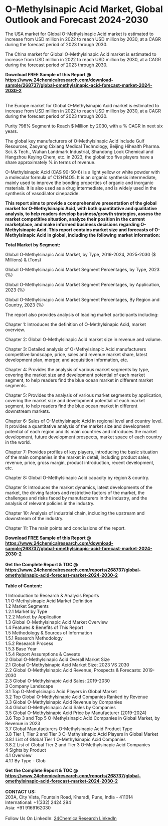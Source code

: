 <h1>O-Methylsinapic Acid Market, Global Outlook and Forecast 2024-2030</h1><p>The USA market for Global O-Methylsinapic Acid market is estimated to increase from USD million in 2022 to reach USD million by 2030, at a CAGR during the forecast period of 2023 through 2030.</p><p>
</p><p>The China market for Global O-Methylsinapic Acid market is estimated to increase from USD million in 2022 to reach USD million by 2030, at a CAGR during the forecast period of 2023 through 2030.</p><div><b>Download FREE Sample of this Report @ 
            <a href="https://www.24chemicalresearch.com/download-sample/268737/global-omethylsinapic-acid-forecast-market-2024-2030-2">
            https://www.24chemicalresearch.com/download-sample/268737/global-omethylsinapic-acid-forecast-market-2024-2030-2</a></b></div><br><p>
</p><p>The Europe market for Global O-Methylsinapic Acid market is estimated to increase from USD million in 2022 to reach USD million by 2030, at a CAGR during the forecast period of 2023 through 2030.</p><p>
Purity ?98% Segment to Reach $ Million by 2030, with a % CAGR in next six years.</p><p>
The global key manufacturers of O-Methylsinapic Acid include Gulf Resources, Zaoyang Cixiang Medical Technology, Beijing Hihealth Pharma. Sci. &amp; Tech., Wuhan Landmark Industrial, Shandong Look Chemical and Hangzhou Keying Chem, etc. in 2023, the global top five players have a share approximately % in terms of revenue.</p><p>
O-Methylsinapic Acid (CAS 90-50-6) is a light yellow or white powder with a molecular formula of C12H14O5. It is an organic synthesis intermediate, mainly used to improve the bonding properties of organic and inorganic materials. It is also used as a drug intermediate, and is widely used in the synthesis of vasodilator cinepazide.</p><p>
<strong>This report aims to provide a comprehensive presentation of the global market for O-Methylsinapic Acid, with both quantitative and qualitative analysis, to help readers develop business/growth strategies, assess the market competitive situation, analyze their position in the current marketplace, and make informed business decisions regarding O-Methylsinapic Acid. This report contains market size and forecasts of O-Methylsinapic Acid in global, including the following market information:</strong></p><p>
</p><p>
<strong>Total Market by Segment:</strong></p><p>
Global O-Methylsinapic Acid Market, by Type, 2019-2024, 2025-2030 ($ Millions) &amp; (Tons)</p><p>
Global O-Methylsinapic Acid Market Segment Percentages, by Type, 2023 (%)</p><p>
</p><p>
Global O-Methylsinapic Acid Market Segment Percentages, by Application, 2023 (%)</p><p>
</p><p>
Global O-Methylsinapic Acid Market Segment Percentages, By Region and Country, 2023 (%)</p><p>
</p><p>
The report also provides analysis of leading market participants including:</p><p>
</p><p>
</p><p>
Chapter 1: Introduces the definition of O-Methylsinapic Acid, market overview.</p><p>
Chapter 2: Global O-Methylsinapic Acid market size in revenue and volume.</p><p>
Chapter 3: Detailed analysis of O-Methylsinapic Acid manufacturers competitive landscape, price, sales and revenue market share, latest development plan, merger, and acquisition information, etc.</p><p>
Chapter 4: Provides the analysis of various market segments by type, covering the market size and development potential of each market segment, to help readers find the blue ocean market in different market segments.</p><p>
Chapter 5: Provides the analysis of various market segments by application, covering the market size and development potential of each market segment, to help readers find the blue ocean market in different downstream markets.</p><p>
Chapter 6: Sales of O-Methylsinapic Acid in regional level and country level. It provides a quantitative analysis of the market size and development potential of each region and its main countries and introduces the market development, future development prospects, market space of each country in the world.</p><p>
Chapter 7: Provides profiles of key players, introducing the basic situation of the main companies in the market in detail, including product sales, revenue, price, gross margin, product introduction, recent development, etc.</p><p>
Chapter 8: Global O-Methylsinapic Acid capacity by region &amp; country.</p><p>
Chapter 9: Introduces the market dynamics, latest developments of the market, the driving factors and restrictive factors of the market, the challenges and risks faced by manufacturers in the industry, and the analysis of relevant policies in the industry.</p><p>
Chapter 10: Analysis of industrial chain, including the upstream and downstream of the industry.</p><p>
Chapter 11: The main points and conclusions of the report.</p><div><b>Download FREE Sample of this Report @ 
            <a href="https://www.24chemicalresearch.com/download-sample/268737/global-omethylsinapic-acid-forecast-market-2024-2030-2">
            https://www.24chemicalresearch.com/download-sample/268737/global-omethylsinapic-acid-forecast-market-2024-2030-2</a></b></div><br><div><b>Get the Complete Report & TOC @ 
            <a href="https://www.24chemicalresearch.com/reports/268737/global-omethylsinapic-acid-forecast-market-2024-2030-2">
            https://www.24chemicalresearch.com/reports/268737/global-omethylsinapic-acid-forecast-market-2024-2030-2</a></b></div><br>
            <b>Table of Content:</b><p>1 Introduction to Research & Analysis Reports<br />
    1.1 O-Methylsinapic Acid Market Definition<br />
    1.2 Market Segments<br />
        1.2.1 Market by Type<br />
        1.2.2 Market by Application<br />
    1.3 Global O-Methylsinapic Acid Market Overview<br />
    1.4 Features & Benefits of This Report<br />
    1.5 Methodology & Sources of Information<br />
        1.5.1 Research Methodology<br />
        1.5.2 Research Process<br />
        1.5.3 Base Year<br />
        1.5.4 Report Assumptions & Caveats<br />
2 Global O-Methylsinapic Acid Overall Market Size<br />
    2.1 Global O-Methylsinapic Acid Market Size: 2023 VS 2030<br />
    2.2 Global O-Methylsinapic Acid Revenue, Prospects & Forecasts: 2019-2030<br />
    2.3 Global O-Methylsinapic Acid Sales: 2019-2030<br />
3 Company Landscape<br />
    3.1 Top O-Methylsinapic Acid Players in Global Market<br />
    3.2 Top Global O-Methylsinapic Acid Companies Ranked by Revenue<br />
    3.3 Global O-Methylsinapic Acid Revenue by Companies<br />
    3.4 Global O-Methylsinapic Acid Sales by Companies<br />
    3.5 Global O-Methylsinapic Acid Price by Manufacturer (2019-2024)<br />
    3.6 Top 3 and Top 5 O-Methylsinapic Acid Companies in Global Market, by Revenue in 2023<br />
    3.7 Global Manufacturers O-Methylsinapic Acid Product Type<br />
    3.8 Tier 1, Tier 2 and Tier 3 O-Methylsinapic Acid Players in Global Market<br />
        3.8.1 List of Global Tier 1 O-Methylsinapic Acid Companies<br />
        3.8.2 List of Global Tier 2 and Tier 3 O-Methylsinapic Acid Companies<br />
4 Sights by Product<br />
    4.1 Overview<br />
        4.1.1 By Type - Glob</p><div><b>Get the Complete Report & TOC @ 
            <a href="https://www.24chemicalresearch.com/reports/268737/global-omethylsinapic-acid-forecast-market-2024-2030-2">
            https://www.24chemicalresearch.com/reports/268737/global-omethylsinapic-acid-forecast-market-2024-2030-2</a></b></div><br><b>CONTACT US:</b><br>
            203A, City Vista, Fountain Road, Kharadi, Pune, India - 411014<br>
            International: +1(332) 2424 294<br>
            Asia: +91 9169162030 <br><br>
            Follow Us On LinkedIn: <a href="https://www.linkedin.com/company/24chemicalresearch/">24ChemicalResearch LinkedIn</a>